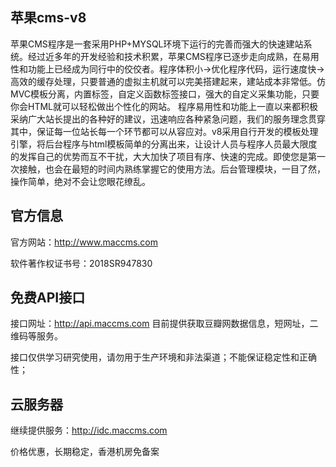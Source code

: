 ## 苹果cms-v8

 苹果CMS程序是一套采用PHP+MYSQL环境下运行的完善而强大的快速建站系统。经过近多年的开发经验和技术积累，苹果CMS程序已逐步走向成熟，在易用性和功能上已经成为同行中的佼佼者。程序体积小->优化程序代码，运行速度快->高效的缓存处理，只要普通的虚拟主机就可以完美搭建起来，建站成本非常低。仿MVC模板分离，内置标签，自定义函数标签接口，强大的自定义采集功能，只要你会HTML就可以轻松做出个性化的网站。 程序易用性和功能上一直以来都积极采纳广大站长提出的各种好的建议，迅速响应各种紧急问题，我们的服务理念贯穿其中，保证每一位站长每一个环节都可以从容应对。v8采用自行开发的模板处理引擎，将后台程序与html模板简单的分离出来，让设计人员与程序人员最大限度的发挥自己的优势而互不干扰，大大加快了项目有序、快速的完成。即使您是第一次接触，也会在最短的时间内熟练掌握它的使用方法。后台管理模块，一目了然，操作简单，绝对不会让您眼花缭乱。


## 官方信息

官方网站：http://www.maccms.com  

软件著作权证书号：2018SR947830

## 免费API接口

接口网址：http://api.maccms.com  目前提供获取豆瓣网数据信息，短网址，二维码等服务。

接口仅供学习研究使用，请勿用于生产环境和非法渠道；不能保证稳定性和正确性；


## 云服务器

继续提供服务：http://idc.maccms.com

价格优惠，长期稳定，香港机房免备案
